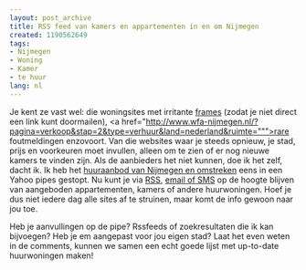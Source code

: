 ```yaml
---
layout: post_archive
title: RSS feed van kamers en appartementen in en om Nijmegen
created: 1190562649
tags:
- Nijmegen
- Woning
- Kamer
- te huur
lang: nl
---
```

Je kent ze vast wel: die woningsites met irritante [frames](http://www.rotsvast.nl/aanbod.asp?zk=1&vid=&page=&sort=&rgn=8&min=&max=500&place=Nijmegen&rent=true&buy=false&rgnName=Nijmegen) (zodat je niet direct een link kunt doormailen), <a href="http://www.wfa-nijmegen.nl/?pagina=verkoop&stap=2&type=verhuur&land=nederland&ruimte=""">rare foutmeldingen enzovoort. Van die websites waar je steeds opnieuw, je stad, prijs en voorkeuren moet invullen, alleen om te zien of er nog nieuwe kamers te vinden zijn. Als de aanbieders het niet kunnen, doe ik het zelf, dacht ik. Ik heb het [huuraanbod van Nijmegen en omstreken](http://pipes.yahoo.com/pipes/pipe.info?_id=eolMjMJQ3BGPN2LUEpPZnA) eens in een Yahoo pipes gestopt. Nu kunt je via [RSS](http://pipes.yahoo.com/pipes/pipe.run?_id=eolMjMJQ3BGPN2LUEpPZnA&_render=rss), [email of SMS](http://alerts.yahoo.com/main.php?url=http%3A%2F%2Fpipes.yahoo.com%2Fpipes%2Fpipe.run%3F_id%3DeolMjMJQ3BGPN2LUEpPZnA%26_render%3Drss&view=blogs) op de hoogte blijven van aangeboden appartementen, kamers of andere huurwoningen. Hoef je dus niet iedere dag alle sites af te struinen, maar komt de info gewoon naar jou toe.

Heb je aanvullingen op de pipe? Rssfeeds of zoekresultaten die ik kan bijvoegen? Heb je em aangepast voor jou eigen stad? Laat het even weten in de comments, kunnen we samen een echt goede lijst met up-to-date huurwoningen maken!
